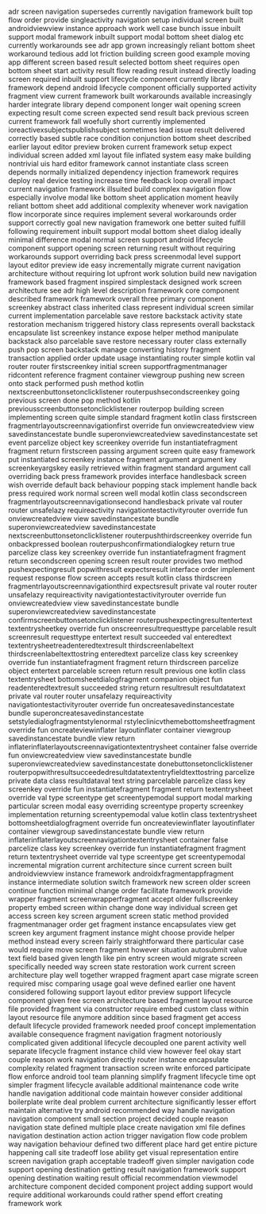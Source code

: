 adr screen navigation supersedes currently navigation framework built top flow order provide singleactivity navigation setup individual screen built androidviewview instance approach work well case bunch issue inbuilt support modal framework inbuilt support modal bottom sheet dialog etc currently workarounds see adr app grown increasingly reliant bottom sheet workaround tedious add lot friction building screen good example moving app different screen based result selected bottom sheet requires open bottom sheet start activity result flow reading result instead directly loading screen required inbuilt support lifecycle component currently library framework depend android lifecycle component officially supported activity fragment view current framework built workarounds available increasingly harder integrate library depend component longer wait opening screen expecting result come screen expected send result back previous screen current framework fall woefully short currently implemented ioreactivexsubjectspublishsubject sometimes lead issue result delivered correctly based subtle race condition conjunction bottom sheet described earlier layout editor preview broken current framework setup expect individual screen added xml layout file inflated system easy make building nontrivial uis hard editor framework cannot instantiate class screen depends normally initialized dependency injection framework requires deploy real device testing increase time feedback loop overall impact current navigation framework illsuited build complex navigation flow especially involve modal like bottom sheet application moment heavily reliant bottom sheet add additional complexity whenever work navigation flow incorporate since requires implement several workarounds order support correctly goal new navigation framework one better suited fulfill following requirement inbuilt support modal bottom sheet dialog ideally minimal difference modal normal screen support android lifecycle component support opening screen returning result without requiring workarounds support overriding back press screenmodal level support layout editor preview ide easy incrementally migrate current navigation architecture without requiring lot upfront work solution build new navigation framework based fragment inspired simplestack designed work screen architecture see adr high level description framework core component described framework framework overall three primary component screenkey abstract class inherited class represent individual screen similar current implementation parcelable save restore backstack activity state restoration mechanism triggered history class represents overall backstack encapsulate list screenkey instance expose helper method manipulate backstack also parcelable save restore necessary router class externally push pop screen backstack manage converting history fragment transaction applied order update usage instantiating router simple kotlin val router router firstscreenkey initial screen supportfragmentmanager ridcontent reference fragment container viewgroup pushing new screen onto stack performed push method kotlin nextscreenbuttonsetonclicklistener routerpushsecondscreenkey going previous screen done pop method kotlin previousscreenbuttonsetonclicklistener routerpop building screen implementing screen quite simple standard fragment kotlin class firstscreen fragmentrlayoutscreennavigationfirst override fun onviewcreatedview view savedinstancestate bundle superonviewcreatedview savedinstancestate set event parcelize object key screenkey override fun instantiatefragment fragment return firstscreen passing argument screen quite easy framework put instantiated screenkey instance fragment argument argument key screenkeyargskey easily retrieved within fragment standard argument call overriding back press framework provides interface handlesback screen wish override default back behaviour popping stack implement handle back press required work normal screen well modal kotlin class secondscreen fragmentrlayoutscreennavigationsecond handlesback private val router router unsafelazy requireactivity navigationtestactivityrouter override fun onviewcreatedview view savedinstancestate bundle superonviewcreatedview savedinstancestate nextscreenbuttonsetonclicklistener routerpushthirdscreenkey override fun onbackpressed boolean routerpushconfirmationdialogkey return true parcelize class key screenkey override fun instantiatefragment fragment return secondscreen opening screen result router provides two method pushexpectingresult popwithresult expectsresult interface order implement request response flow screen accepts result kotlin class thirdscreen fragmentrlayoutscreennavigationthird expectsresult private val router router unsafelazy requireactivity navigationtestactivityrouter override fun onviewcreatedview view savedinstancestate bundle superonviewcreatedview savedinstancestate confirmscreenbuttonsetonclicklistener routerpushexpectingresultentertext textentrysheetkey override fun onscreenresultrequesttype parcelable result screenresult requesttype entertext result succeeded val enteredtext textentrysheetreadenteredtextresult thirdscreenlabeltext thirdscreenlabeltexttostring enteredtext parcelize class key screenkey override fun instantiatefragment fragment return thirdscreen parcelize object entertext parcelable screen return result previous one kotlin class textentrysheet bottomsheetdialogfragment companion object fun readenteredtextresult succeeded string return resultresult resultdatatext private val router router unsafelazy requireactivity navigationtestactivityrouter override fun oncreatesavedinstancestate bundle superoncreatesavedinstancestate setstyledialogfragmentstylenormal rstyleclinicvthemebottomsheetfragment override fun oncreateviewinflater layoutinflater container viewgroup savedinstancestate bundle view return inflaterinflaterlayoutscreennavigationtextentrysheet container false override fun onviewcreatedview view savedinstancestate bundle superonviewcreatedview savedinstancestate donebuttonsetonclicklistener routerpopwithresultsucceededresultdatatextentryfieldtexttostring parcelize private data class resultdataval text string parcelable parcelize class key screenkey override fun instantiatefragment fragment return textentrysheet override val type screentype get screentypemodal support modal marking particular screen modal easy overriding screentype property screenkey implementation returning screentypemodal value kotlin class textentrysheet bottomsheetdialogfragment override fun oncreateviewinflater layoutinflater container viewgroup savedinstancestate bundle view return inflaterinflaterlayoutscreennavigationtextentrysheet container false parcelize class key screenkey override fun instantiatefragment fragment return textentrysheet override val type screentype get screentypemodal incremental migration current architecture since current screen built androidviewview instance framework androidxfragmentappfragment instance intermediate solution switch framework new screen older screen continue function minimal change order facilitate framework provide wrapper fragment screenwrapperfragment accept older fullscreenkey property embed screen within change done way individual screen get access screen key screen argument screen static method provided fragmentmanager order get fragment instance encapsulates view get screen key argument fragment instance might choose provide helper method instead every screen fairly straightforward there particular case would require move screen fragment however situation autosubmit value text field based given length like pin entry screen would migrate screen specifically needed way screen state restoration work current screen architecture play well together wrapped fragment apart case migrate screen required misc comparing usage goal weve defined earlier one havent considered following support layout editor preview support lifecycle component given free screen architecture based fragment layout resource file provided fragment via constructor require embed custom class within layout resource file anymore addition since based fragment get access default lifecycle provided framework needed proof concept implementation available consequence fragment navigation fragment notoriously complicated given additional lifecycle decoupled one parent activity well separate lifecycle fragment instance child view however feel okay start couple reason work navigation directly router instance encapsulate complexity related fragment transaction screen write enforced participate flow enforce android tool team planning simplify fragment lifecycle time opt simpler fragment lifecycle available additional maintenance code write handle navigation additional code maintain however consider additional boilerplate write deal problem current architecture significantly lesser effort maintain alternative try android recommended way handle navigation navigation component small section project decided couple reason navigation state defined multiple place create navigation xml file defines navigation destination action action trigger navigation flow code problem way navigation behaviour defined two different place hard get entire picture happening call site tradeoff lose ability get visual representation entire screen navigation graph acceptable tradeoff given simpler navigation code support opening destination getting result navigation framework support opening destination waiting result official recommendation viewmodel architecture component decided component project adding support would require additional workarounds could rather spend effort creating framework work